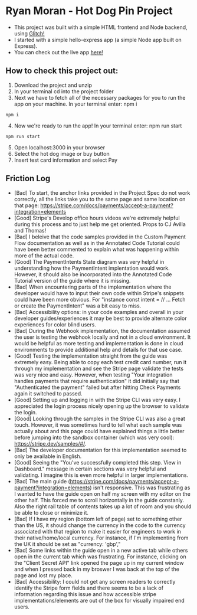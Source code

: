 # Ryan Moran - Hot Dog Pin Project

- This project was built with a simple HTML frontend and Node backend, using <a href="https://glitch.com/" target="_blank">Glitch!</a>
- I started with a simple hello-express app (a simple Node app built on Express).
- You can check out the live app <a href="https://ryan-pm-project.glitch.me" target="_blank">here!</a>

## How to check this project out:

1. Download the project and unzip
2. In your terminal cd into the project folder
3. Next we have to fetch all of the necessary packages for you to run the app on your machine. In your terminal enter: npm i
```
npm i
```
4. Now we're ready to run the app! In your terminal enter: npm run start
```
npm run start
```
5. Open localhost:3000 in your browser
6. Select the hot dog image or buy button
7. Insert test card information and select Pay

## Friction Log

- [Bad] To start, the anchor links provided in the Project Spec do not work correctly, all the links take you to the same page and same location on that page: https://stripe.com/docs/payments/accept-a-payment?integration=elements
- [Good] Stripe's Develop office hours videos we're extremely helpful during this process and to just help me get oriented. Props to CJ Avilla and Thomas!
- [Bad] I beleive that the code samples provided in the Custom Payment Flow documentation as well as in the Annotated Code Tutorial could have been better commented to explain what was happening within more of the actual code.
- [Good] The PaymentIntents State diagram was very helpful in understanding how the PaymentIntent implentation would work. However, it should also be incorporated into the Annotated Code Tutorial version of the guide where it is missing.
- [Bad] When encountering parts of the implementation where the developer would have to input their own code within Stripe's snippets could have been more obvious. For "instance const intent = // ... Fetch or create the PaymentIntent" was a bit easy to miss.
- [Bad] Accessibility options: in your code examples and overall in your developer guides/experiences it may be best to provide alternate color experiences for color blind users.
- [Bad] During the Webhook implementation, the documentation assumed the user is testing the webhook locally and not in a cloud environment. It would be helpful as more testing and implementation is done in cloud environments to provide additional help and details for that use case.
- [Good] Testing the implementation straight from the guide was extremely easy. Being able to copy each test credit card number, run it through my implementation and see the Stripe page validate the tests was very nice and easy. However, when testing "Your integration handles payments that require authentication" it did initially say that "Authenticated the payment" failed but after hitting Check Payments again it switched to passed.
- [Good] Setting up and logging in with the Stripe CLI was very easy. I appreciated the login process nicely opening up the browser to validate the login.
- [Good] Looking through the samples in the Stripe CLI was also a great touch. However, it was sometimes hard to tell what each sample was actually about and this page could have explained things a little better before jumping into the sandbox container (which was very cool): https://stripe.dev/samples/#/.
- [Bad] The developer documentation for this implementation seemed to only be available in English.
- [Good] Seeing the "You've successfully completed this step. View in Dashboard." message in certain sections was very helpful and validating. I imagine this is even more helpful in larger implementations.
- [Bad] The main guide (https://stripe.com/docs/payments/accept-a-payment?integration=elements) isn't responsive. This was frustrating as I wanted to have the guide open on half my screen with my editor on the other half. This forced me to scroll horizontally in the guide constanly. Also the right rail table of contents takes up a lot of room and you should be able to close or minimize it.
- [Bad] If I have my region (bottom left of page) set to something other than the US, it should change the currency in the code to the currency associated with that region to make it easier for engineers to work in their native/home/local currency. For instance, if I'm implementing from the UK it should be set as "currency: 'gbp',"
- [Bad] Some links within the guide open in a new active tab while others open in the current tab which was frustrating. For instance, clicking on the "Client Secret API" link opened the page up in my current window and when I pressed back in my broswer I was back at the top of the page and lost my place.
- [Bad] Accessibility: I could not get any screen readers to correctly identify the Stripe form fields and there seems to be a lack of information regarding this issue and how accessible stripe implementations/elements are out of the box for visually impaired end users.
